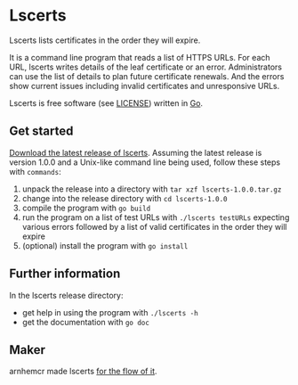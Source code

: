 # Lscerts

Lscerts lists certificates in the order they will expire.

It is a command line program that reads a list of HTTPS URLs.
For each URL, lscerts writes details of the leaf certificate or an error.
Administrators can use the list of details to plan future certificate renewals.
And the errors show current issues including invalid certificates and
unresponsive URLs.

Lscerts is free software (see [LICENSE](LICENSE)) written in
[Go](https://en.wikipedia.org/wiki/Go_\(programming_language\)).

## Get started

[Download the latest release of lscerts](https://github.com/arnhemcr/lscerts/releases/latest/).
Assuming the latest release is version 1.0.0 and
a Unix-like command line being used,
follow these steps with `commands`:

1. unpack the release into a directory with `tar xzf lscerts-1.0.0.tar.gz`
2. change into the release directory with `cd lscerts-1.0.0`
3. compile the program with `go build`
4. run the program on a list of test URLs with `./lscerts testURLs`
   expecting various errors followed by a list of valid certificates
   in the order they will expire
5. (optional) install the program with `go install`

## Further information

In the lscerts release directory:

* get help in using the program with `./lscerts -h`
* get the documentation with `go doc`

## Maker

arnhemcr made lscerts
[for the flow of it](https://en.wikipedia.org/wiki/Flow_%28psychology%29).
